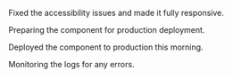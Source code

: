 Fixed the accessibility issues and made it fully responsive.

Preparing the component for production deployment.

Deployed the component to production this morning.

Monitoring the logs for any errors.